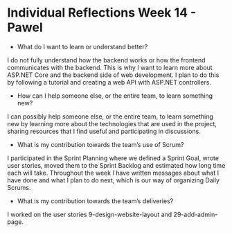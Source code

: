 # Individual Reflections Week 14 - Pawel

* What do I want to learn or understand better?

I do not fully understand how the backend works or how the frontend communicates with the backend. This is why I want to learn more about ASP.NET Core and the backend side of web development. I plan to do this by following a tutorial and creating a web API with ASP.NET controllers.

* How can I help someone else, or the entire team, to learn something new?

I can possibly help someone else, or the entire team, to learn something new by learning more about the technologies that are used in the project, sharing resources that I find useful and participating in discussions.

* What is my contribution towards the team’s use of Scrum?

I participated in the Sprint Planning where we defined a Sprint Goal, wrote user stories, moved them to the Sprint Backlog and estimated how long time each will take. Throughout the week I have written messages about what I have done and what I plan to do next, which is our way of organizing Daily Scrums.

* What is my contribution towards the team’s deliveries?

I worked on the user stories 9-design-website-layout and 29-add-admin-page.
